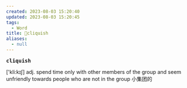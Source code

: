 ```yaml
---
created: 2023-08-03 15:20:40
updated: 2023-08-03 15:20:45
tags:
  - Word
title: 📖cliquish
aliases:
  - null
---
```


<pre><strong>cliquish</strong></pre>
['kli:kɪʃ]
adj. spend time only with other members of the group and seem unfriendly towards people who are not in the group ⼩集团的
